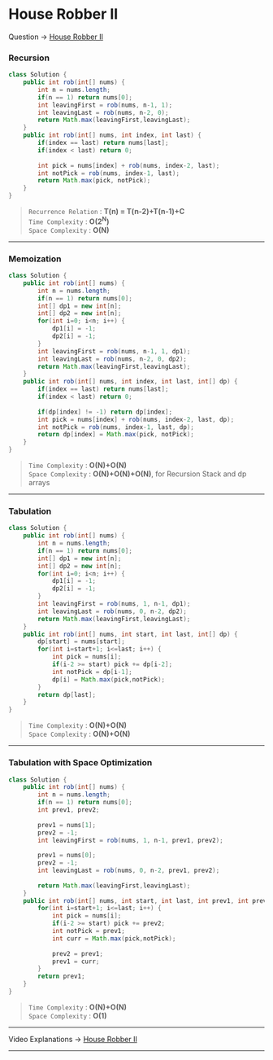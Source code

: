 # House Robber II
Question -> [House Robber II](https://leetcode.com/problems/house-robber-ii/)    

### Recursion
```java
class Solution {
    public int rob(int[] nums) {
        int n = nums.length;
        if(n == 1) return nums[0];
        int leavingFirst = rob(nums, n-1, 1);
        int leavingLast = rob(nums, n-2, 0);
        return Math.max(leavingFirst,leavingLast);
    }
    public int rob(int[] nums, int index, int last) {
        if(index == last) return nums[last];
        if(index < last) return 0;
        
        int pick = nums[index] + rob(nums, index-2, last);
        int notPick = rob(nums, index-1, last);
        return Math.max(pick, notPick);
    }
}
```
> `Recurrence Relation` : **T(n) = T(n-2)+T(n-1)+C**           
> `Time Complexity` : **O(2<sup>N</sup>)**          
> `Space Complexity` : **O(N)**
---
### Memoization
```java
class Solution {
    public int rob(int[] nums) {
        int n = nums.length;
        if(n == 1) return nums[0];
        int[] dp1 = new int[n];
        int[] dp2 = new int[n];
        for(int i=0; i<n; i++) {
            dp1[i] = -1;
            dp2[i] = -1;
        }
        int leavingFirst = rob(nums, n-1, 1, dp1);
        int leavingLast = rob(nums, n-2, 0, dp2);
        return Math.max(leavingFirst,leavingLast);
    }
    public int rob(int[] nums, int index, int last, int[] dp) {
        if(index == last) return nums[last];
        if(index < last) return 0;
        
        if(dp[index] != -1) return dp[index];
        int pick = nums[index] + rob(nums, index-2, last, dp);
        int notPick = rob(nums, index-1, last, dp);
        return dp[index] = Math.max(pick, notPick);
    }
}
```
> `Time Complexity` : **O(N)+O(N)**          
> `Space Complexity` : **O(N)+O(N)+O(N)**, for Recursion Stack and dp arrays
---
### Tabulation
```java
class Solution {
    public int rob(int[] nums) {
        int n = nums.length;
        if(n == 1) return nums[0];
        int[] dp1 = new int[n];
        int[] dp2 = new int[n];
        for(int i=0; i<n; i++) {
            dp1[i] = -1;
            dp2[i] = -1;
        }
        int leavingFirst = rob(nums, 1, n-1, dp1);
        int leavingLast = rob(nums, 0, n-2, dp2);
        return Math.max(leavingFirst,leavingLast);
    }
    public int rob(int[] nums, int start, int last, int[] dp) {
        dp[start] = nums[start];
        for(int i=start+1; i<=last; i++) {
            int pick = nums[i];
            if(i-2 >= start) pick += dp[i-2];
            int notPick = dp[i-1];
            dp[i] = Math.max(pick,notPick);
        }
        return dp[last];
    }
}
```
> `Time Complexity` : **O(N)+O(N)**          
> `Space Complexity` : **O(N)+O(N)**
---
### Tabulation with Space Optimization
```java
class Solution {
    public int rob(int[] nums) {
        int n = nums.length;
        if(n == 1) return nums[0];
        int prev1, prev2;
        
        prev1 = nums[1];
        prev2 = -1;
        int leavingFirst = rob(nums, 1, n-1, prev1, prev2);
        
        prev1 = nums[0];
        prev2 = -1;
        int leavingLast = rob(nums, 0, n-2, prev1, prev2);
        
        return Math.max(leavingFirst,leavingLast);
    }
    public int rob(int[] nums, int start, int last, int prev1, int prev2) {
        for(int i=start+1; i<=last; i++) {
            int pick = nums[i];
            if(i-2 >= start) pick += prev2;
            int notPick = prev1;
            int curr = Math.max(pick,notPick);
            
            prev2 = prev1; 
            prev1 = curr;
        }
        return prev1;
    }
}
```
> `Time Complexity` : **O(N)+O(N)**          
> `Space Complexity` : **O(1)**
---
Video Explanations -> [House Robber II](https://youtu.be/3WaxQMELSkw?list=PLgUwDviBIf0qUlt5H_kiKYaNSqJ81PMMY)   
<hr>
